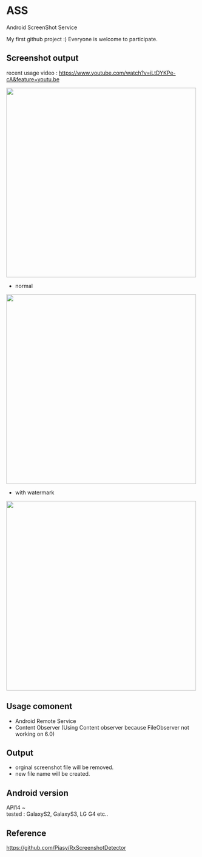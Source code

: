 # ASS
Android ScreenShot Service 

My first github project :)
Everyone is welcome to participate.

## Screenshot output

recent usage video : https://www.youtube.com/watch?v=iLtDYKPe-cA&feature=youtu.be


<img src="https://github.com/SinsangMarket/ASS/blob/master/Images/device-2017-10-12-111614.png?raw=true" width="500">

* normal
<img src="https://github.com/SinsangMarket/ASS/blob/master/Images/Screenshot_2017-01-16-18-23-46.png?raw=true" width="500">

* with watermark
<img src="https://github.com/SinsangMarket/ASS/blob/master/Images/Screenshot_2017-01-16-18-23-08FROM_ASS.png?raw=true" width="500">
   

## Usage comonent
* Android Remote Service
* Content Observer (Using Content observer because FileObserver not working on 6.0)


## Output
* orginal screenshot file will be removed.
* new file name will be created.

## Android version
API14 ~  <br>
tested : GalaxyS2, GalaxyS3, LG G4 etc..



## Reference
https://github.com/Piasy/RxScreenshotDetector
